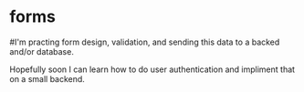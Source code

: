 # forms

#I'm practing form design, validation, and sending this data to a backed and/or database.

Hopefully soon I can learn how to do user authentication and impliment that on a small backend.
